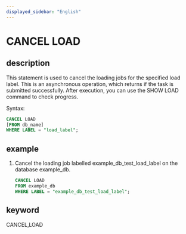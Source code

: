 ```yaml
---
displayed_sidebar: "English"
---
```


# CANCEL LOAD

## description

This statement is used to cancel the loading jobs for the specified load label. This is an asynchronous operation, which returns if the task is submitted successfully. After execution, you can use the SHOW LOAD command to check progress.

Syntax:

```sql
CANCEL LOAD
[FROM db_name]
WHERE LABEL = "load_label";
```

## example

1. Cancel the loading job labelled example_db_test_load_label on the database example_db.

    ```sql
    CANCEL LOAD
    FROM example_db
    WHERE LABEL = "example_db_test_load_label";
    ```

## keyword

CANCEL,LOAD
